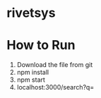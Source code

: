 # rivetsys
# How to Run
1) Download the file from git
2) npm install 
3) npm start
4) localhost:3000/search?q=<country name>
  
